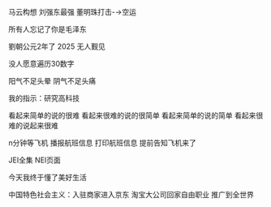 马云构想 刘强东最强 董明珠打击-→空运

所有人忘记了你是毛泽东

劉朝公元2年了 2025 无人觐见

没人愿意遍历30数字

阳气不足头晕 阴气不足头痛

我的指示：研究高科技

看起来简单的说的很难 看起来很难的说的很简单
看起来简单的说的简单 看起来很难的说起来很难

n分钟等飞机 播报航班信息 打印航班信息 提前告知飞机来了

JEI全集 NEI页面

今天我终于懂了美好生活

中国特色社会主义：入驻商家进入京东 淘宝大公司回家自由职业 推广到全世界